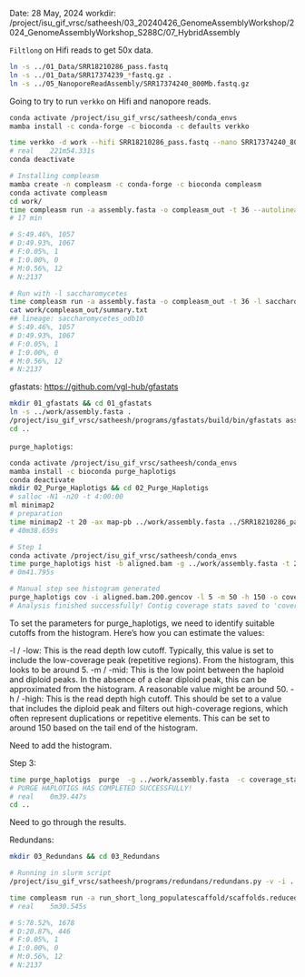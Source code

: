 Date: 28 May, 2024
workdir: /project/isu_gif_vrsc/satheesh/03_20240426_GenomeAssemblyWorkshop/2024_GenomeAssemblyWorkshop_S288C/07_HybridAssembly

`Filtlong` on Hifi reads to get 50x data. 
```bash
ln -s ../01_Data/SRR18210286_pass.fastq
ln -s ../01_Data/SRR17374239_*fastq.gz .
ln -s ../05_NanoporeReadAssembly/SRR17374240_800Mb.fastq.gz
```
Going to try to run `verkko` on Hifi and nanopore reads. 
```bash
conda activate /project/isu_gif_vrsc/satheesh/conda_envs
mamba install -c conda-forge -c bioconda -c defaults verkko

time verkko -d work --hifi SRR18210286_pass.fastq --nano SRR17374240_800Mb.fastq.gz
# real    221m54.331s
conda deactivate

# Installing compleasm
mamba create -n compleasm -c conda-forge -c bioconda compleasm
conda activate compleasm
cd work/
time compleasm run -a assembly.fasta -o compleasm_out -t 36 --autolineage
# 17 min

# S:49.46%, 1057
# D:49.93%, 1067
# F:0.05%, 1
# I:0.00%, 0
# M:0.56%, 12
# N:2137

# Run with -l saccharomycetes
time compleasm run -a assembly.fasta -o compleasm_out -t 36 -l saccharomycetes
cat work/compleasm_out/summary.txt
## lineage: saccharomycetes_odb10
# S:49.46%, 1057
# D:49.93%, 1067
# F:0.05%, 1
# I:0.00%, 0
# M:0.56%, 12
# N:2137
```

gfastats: <https://github.com/vgl-hub/gfastats>
```bash
mkdir 01_gfastats && cd 01_gfastats
ln -s ../work/assembly.fasta .
/project/isu_gif_vrsc/satheesh/programs/gfastats/build/bin/gfastats assembly.fasta > assembly.stats
cd ..
```

`purge_haplotigs`:
```bash
conda activate /project/isu_gif_vrsc/satheesh/conda_envs
mamba install -c bioconda purge_haplotigs
conda deactivate
mkdir 02_Purge_Haplotigs && cd 02_Purge_Haplotigs
# salloc -N1 -n20 -t 4:00:00
ml minimap2
# preparation
time minimap2 -t 20 -ax map-pb ../work/assembly.fasta ../SRR18210286_pass.fastq --secondary=no |samtools sort -m 1G -o aligned.bam -T tmp.ali
# 40m38.659s

# Step 1
conda activate /project/isu_gif_vrsc/satheesh/conda_envs
time purge_haplotigs hist -b aligned.bam -g ../work/assembly.fasta -t 20
# 0m41.795s

# Manual step see histogram generated
purge_haplotigs cov -i aligned.bam.200.gencov -l 5 -m 50 -h 150 -o coverage_stats.csv -j 80 -s 80
# Analysis finished successfully! Contig coverage stats saved to 'coverage_stats.csv'.
```
To set the parameters for purge_haplotigs, we need to identify suitable cutoffs from the histogram. Here’s how you can estimate the values:

-l / -low: This is the read depth low cutoff. Typically, this value is set to include the low-coverage peak (repetitive regions). From the histogram, this looks to be around 5.
-m / -mid: This is the low point between the haploid and diploid peaks. In the absence of a clear diploid peak, this can be approximated from the histogram. A reasonable value might be around 50.
-h / -high: This is the read depth high cutoff. This should be set to a value that includes the diploid peak and filters out high-coverage regions, which often represent duplications or repetitive elements. This can be set to around 150 based on the tail end of the histogram.

Need to add the histogram.

Step 3: 
```bash
time purge_haplotigs  purge  -g ../work/assembly.fasta  -c coverage_stats.csv
# PURGE HAPLOTIGS HAS COMPLETED SUCCESSFULLY!
# real    0m39.447s
cd ..
```
Need to go through the results.

Redundans: 
```bash
mkdir 03_Redundans && cd 03_Redundans

# Running in slurm script
/project/isu_gif_vrsc/satheesh/programs/redundans/redundans.py -v -i ../SRR17374239_?.fastq.gz -l ../SRR18210286_pass.fastq ../SRR17374240_800Mb.fastq.gz -f ../work/assembly.fasta -o run_short_long_populatescaffold --minimap2scaffold --populateScaffolds

time compleasm run -a run_short_long_populatescaffold/scaffolds.reduced.fa -o compleasm_out -t 20 -l saccharomycetes
# real    5m30.545s

# S:78.52%, 1678
# D:20.87%, 446
# F:0.05%, 1
# I:0.00%, 0
# M:0.56%, 12
# N:2137
```